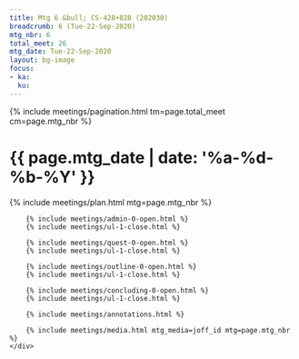 ```yaml
---
title: Mtg 6 &bull; CS-428+828 (202030)
breadcrumb: 6 (Tue-22-Sep-2020)
mtg_nbr: 6
total_meet: 26
mtg_date: Tue-22-Sep-2020
layout: bg-image
focus:
- ka:
  ku:
---
```


{% include meetings/pagination.html tm=page.total_meet cm=page.mtg_nbr %}
<div class="card">
    <div class="card card-header lightcthru">
        <h1>
            {{ page.mtg_date | date: '%a-%d-%b-%Y' }}
        </h1>
    </div>
    <div class="card card-body">
        {% include meetings/plan.html mtg=page.mtg_nbr %}

        {% include meetings/admin-0-open.html %}
        {% include meetings/ul-1-close.html %}

        {% include meetings/quest-0-open.html %}
        {% include meetings/ul-1-close.html %}

        {% include meetings/outline-0-open.html %}
        {% include meetings/ul-1-close.html %}

        {% include meetings/concluding-0-open.html %}
        {% include meetings/ul-1-close.html %}

        {% include meetings/annotations.html %}

        {% include meetings/media.html mtg_media=joff_id mtg=page.mtg_nbr %}
    </div>
</div>